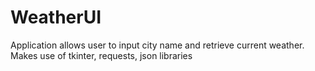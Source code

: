 # WeatherUI

Application allows user to input city name and retrieve current weather. Makes use of tkinter, requests, json libraries
